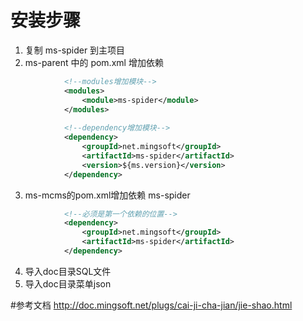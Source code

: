 # 安装步骤

1. 复制 ms-spider 到主项目
2. ms-parent 中的 pom.xml 增加依赖
```xml
			<!--modules增加模块-->
			<modules>
				<module>ms-spider</module>
			</modules>
			
			<!--dependency增加模块-->
			<dependency>
				<groupId>net.mingsoft</groupId>
				<artifactId>ms-spider</artifactId>
				<version>${ms.version}</version>
			</dependency>
```
3. ms-mcms的pom.xml增加依赖 ms-spider
```xml
            <!--必须是第一个依赖的位置-->
			<dependency>
				<groupId>net.mingsoft</groupId>
				<artifactId>ms-spider</artifactId>
			</dependency>
```

4. 导入doc目录SQL文件
5. 导入doc目录菜单json

#参考文档
http://doc.mingsoft.net/plugs/cai-ji-cha-jian/jie-shao.html